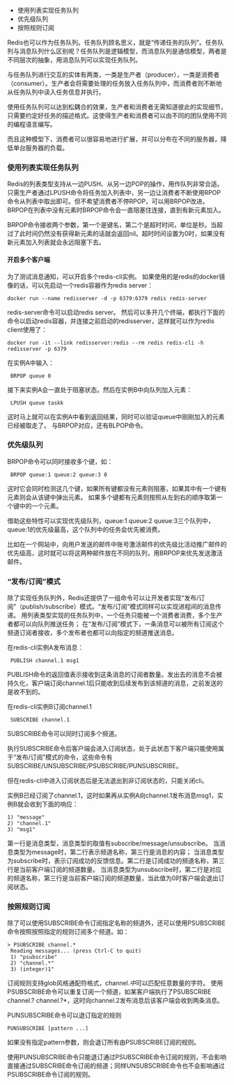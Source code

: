 
- 使用列表实现任务队列
- 优先级队列
- 按照规则订阅

Redis也可以作为任务队列。任务队列顾名思义，就是“传递任务的队列”。任务队列与消息队列什么区别呢？任务队列是逻辑模型，而消息队列是通信模型，两者是不同层次的抽象，用消息队列可以实现任务队列。

与任务队列进行交互的实体有两类，一类是生产者（producer），一类是消费者（consumer）。生产者会将需要处理的任务放入任务队列中，而消费者则不断地从任务队列中读入任务信息并执行。

使用任务队列可以达到松耦合的效果，生产者和消费者无需知道彼此的实现细节，只需要约定好任务的描述格式。这使得生产者和消费者可以由不同的团队使用不同的编程语言编写。

而且这种模型下，消费者可以很容易地进行扩展，并可以分布在不同的服务器，降低单台服务器的负载。

### 使用列表实现任务队列
Redis的列表类型支持从一边PUSH、从另一边POP的操作，用作队列非常合适。只需生产者通过LPUSH命令将任务加入列表中，另一边让消费者不断使用RPOP命令从列表中取出即可。但不希望消费者不停RPOP，可以用BRPOP改进。BRPOP在列表中没有元素时BRPOP命令会一直阻塞住连接，直到有新元素加入。

BRPOP命令接收两个参数，第一个是键名，第二个是超时时间，单位是秒。当超过了此时间仍然没有获得新元素的话就会返回nil。超时时间设置为0时，如果没有新元素加入列表就会永远阻塞下去。

#### 开启多个客户端
为了测试消息通知，可以开启多个redis-cli实例。
如果使用的是redis的docker镜像的话，可以先启动一个redis容器作为redis server：
```
docker run --name redisserver -d -p 6379:6379 redis redis-server
```
redis-server命令可以启动redis server。
然后可以多开几个终端，都执行下面的命令以启动redis容器，并连接之前启动的redisserver，这样就可以作为redis client使用了：
```
docker run -it --link redisserver:redis --rm redis redis-cli -h redisserver -p 6379
```

在实例A中输入：
```
 BRPOP queue 0
```
接下来实例A会一直处于阻塞状态。然后在实例B中向队列加入元素：
```
 LPUSH queue taskk
```
这时马上就可以在实例A中看到返回结果，同时可以验证queue中刚刚加入的元素已经被取走了。
与BRPOP对应，还有BLPOP命令。

### 优先级队列
BRPOP命令可以同时接收多个键，如：
```
 BRPOP queue:1 queue:2 queue:3 0
```
这时它会同时检测这几个键，如果所有键都没有元素则阻塞，如果其中有一个键有元素则会从该键中弹出元素。
如果多个键都有元素则按照从左到右的顺序取第一个键中的一个元素。

借助这些特性可以实现优先级队列，queue:1 queue:2 queue:3三个队列中，queue:1的优先级最高，这个队列中的任务会优先被消费。

比如在一个网站中，向用户发送的邮件中账号激活邮件的优先级比活动推广邮件的优先级高，这时就可以将这两种邮件放在不同的队列，用BRPOP来优先发送激活邮件。

### “发布/订阅”模式
除了实现任务队列外，Redis还提供了一组命令可以让开发者实现“发布/订阅”（publish/subscribe）模式。“发布/订阅”模式同样可以实现进程间的消息传递。
用列表类型实现的任务队列中，一个任务只能被一个消费者消费，多个生产者都可以向队列推送任务；
在“发布/订阅”模式下，一条消息可以被所有订阅这个频道订阅者接收，多个发布者也都可以向指定的频道推送消息。

在redis-cli实例A发布消息：
```
 PUBLISH channel.1 msg1
```
PUBLISH命令的返回值表示接收到这条消息的订阅者数量。发出去的消息不会被持久化，客户端订阅channel.1后只能收到后续发布到该频道的消息，之前发送的是收不到的。

在redis-cli实例B订阅channel.1
```
 SUBSCRIBE channel.1
```
SUBSCRIBE命令可以同时订阅多个频道。

执行SUBSCRIBE命令后客户端会进入订阅状态，处于此状态下客户端只能使用属于“发布/订阅”模式的命令，这些命令有SUBSCRIBE/UNSUBSCRIBE/PSUBSCRIBE/PUNSUBSCRIBE。

但在redis-cli中进入订阅状态后是无法退出到非订阅状态的，只能关闭cli。

实例B已经订阅了channel.1，这时如果再从实例A向channel.1发布消息msg1，实例B就会收到下面的响应：
```
1) "message"
2) "channel.1"
3) "msg1"
```
第一行是消息类型，消息类型的取值有subscribe/message/unsubscribe。
当消息类型为message时，第二行表示频道名称，第三行是消息的内容；
当消息类型为subscribe时，表示订阅成功的反馈信息。第二行是订阅成功的频道名称，第三行是当前客户端订阅的频道数量。
当消息类型为unsubscribe时，第二行是对应的频道名称，第三行是当前客户端订阅的频道数量，当此值为0时客户端会退出订阅状态。

### 按照规则订阅
除了可以使用SUBSCRIBE命令订阅指定名称的频道外，还可以使用PSUBSCRIBE命令按照按照指定的规则订阅多个频道。如：
```
> PSUBSCRIBE channel.*
 Reading messages... (press Ctrl-C to quit)
 1) "psubscribe"
 2) "channel.*"
 3) (integer)1"
```
订阅规则支持glob风格通配符格式，channel.*中*可以匹配任意数量的字符。
使用PSUBSCRIBE命令可以重复订阅一个频道，如某客户端执行了PSUBSCRIBE channel.? channel.?*，这时向channel.2发布消息后该客户端会收到两条消息。

PUNSUBSCRIBE命令可以退订指定的规则
```
PUNSUBSCRIBE [pattern ...]
```
如果没有指定pattern参数，则会退订所有由PSUBSCRIBE订阅的规则。

使用PUNSUBSCRIBE命令只能退订通过PSUBSCRIBE命令订阅的规则，不会影响直接通过SUBSCRIBE命令订阅的频道；同样UNSUBSCRIBE命令也不会影响通过PSUBSCRIBE命令订阅的规则。

